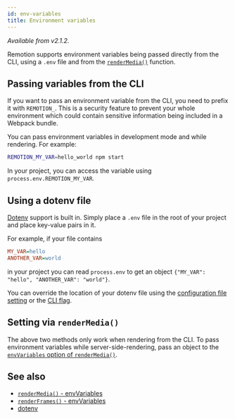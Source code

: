 ```yaml
---
id: env-variables
title: Environment variables
---
```


_Available from v2.1.2._

Remotion supports environment variables being passed directly from the CLI, using a `.env` file and from the [`renderMedia()`](/docs/renderer/render-media) function.

## Passing variables from the CLI

If you want to pass an environment variable from the CLI, you need to prefix it with `REMOTION_`. This is a security feature to prevent your whole environment which could contain sensitive information being included in a Webpack bundle.

You can pass environment variables in development mode and while rendering. For example:

```bash
REMOTION_MY_VAR=hello_world npm start
```

In your project, you can access the variable using `process.env.REMOTION_MY_VAR`.

## Using a dotenv file

[Dotenv](https://www.npmjs.com/package/dotenv) support is built in. Simply place a `.env` file in the root of your project and place key-value pairs in it.

For example, if your file contains

```ini title=".env"
MY_VAR=hello
ANOTHER_VAR=world
```

in your project you can read `process.env` to get an object `{"MY_VAR": "hello", "ANOTHER_VAR": "world"}`.

You can override the location of your dotenv file using the [configuration file setting](/docs/config#setdotenvlocation) or the [CLI flag](/docs/cli).

## Setting via `renderMedia()`

The above two methods only work when rendering from the CLI. To pass environment variables while server-side-rendering, pass an object to the [`envVariables` option of `renderMedia()`](/docs/renderer/render-media#env-variables).

## See also

- [`renderMedia()` - envVariables](/docs/renderer/render-media#env-variables)
- [`renderFrames()` - envVariables](/docs/renderer/render-frames#env-variables)
- [dotenv](https://www.npmjs.com/package/dotenv)
